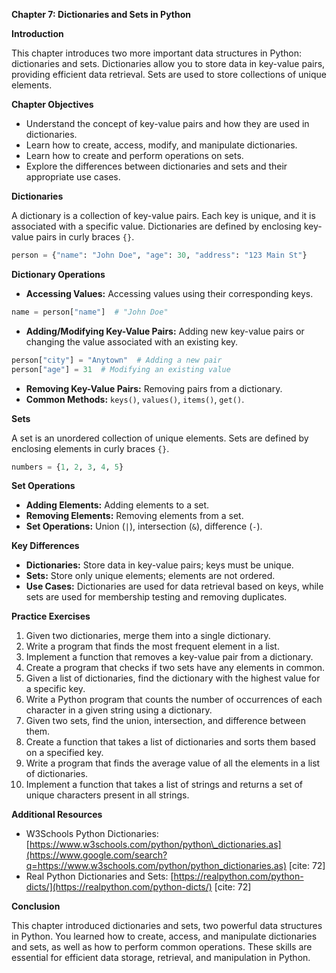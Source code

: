  
**Chapter 7: Dictionaries and Sets in Python**

**Introduction**

This chapter introduces two more important data structures in Python: dictionaries and sets. Dictionaries allow you to store data in key-value pairs, providing efficient data retrieval. Sets are used to store collections of unique elements.

**Chapter Objectives**

  * Understand the concept of key-value pairs and how they are used in dictionaries.
  * Learn how to create, access, modify, and manipulate dictionaries.
  * Learn how to create and perform operations on sets.
  * Explore the differences between dictionaries and sets and their appropriate use cases.

**Dictionaries**

A dictionary is a collection of key-value pairs. Each key is unique, and it is associated with a specific value. Dictionaries are defined by enclosing key-value pairs in curly braces `{}`.

```python
person = {"name": "John Doe", "age": 30, "address": "123 Main St"}
```

**Dictionary Operations**

  * **Accessing Values:** Accessing values using their corresponding keys.

<!-- end list -->

```python
name = person["name"]  # "John Doe"
```

  * **Adding/Modifying Key-Value Pairs:** Adding new key-value pairs or changing the value associated with an existing key.

<!-- end list -->

```python
person["city"] = "Anytown"  # Adding a new pair
person["age"] = 31  # Modifying an existing value
```

  * **Removing Key-Value Pairs:** Removing pairs from a dictionary.
  * **Common Methods:** `keys()`, `values()`, `items()`, `get()`.

**Sets**

A set is an unordered collection of unique elements. Sets are defined by enclosing elements in curly braces `{}`.

```python
numbers = {1, 2, 3, 4, 5}
```

**Set Operations**

  * **Adding Elements:** Adding elements to a set.
  * **Removing Elements:** Removing elements from a set.
  * **Set Operations:** Union (`|`), intersection (`&`), difference (`-`).

**Key Differences**

  * **Dictionaries:** Store data in key-value pairs; keys must be unique.
  * **Sets:** Store only unique elements; elements are not ordered.
  * **Use Cases:** Dictionaries are used for data retrieval based on keys, while sets are used for membership testing and removing duplicates.

**Practice Exercises**

1.  Given two dictionaries, merge them into a single dictionary.
2.  Write a program that finds the most frequent element in a list.
3.  Implement a function that removes a key-value pair from a dictionary.
4.  Create a program that checks if two sets have any elements in common.
5.  Given a list of dictionaries, find the dictionary with the highest value for a specific key.
6.  Write a Python program that counts the number of occurrences of each character in a given string using a dictionary.
7.  Given two sets, find the union, intersection, and difference between them.
8.  Create a function that takes a list of dictionaries and sorts them based on a specified key.
9.  Write a program that finds the average value of all the elements in a list of dictionaries.
10. Implement a function that takes a list of strings and returns a set of unique characters present in all strings.

**Additional Resources**

  * W3Schools Python Dictionaries: [https://www.w3schools.com/python/python\_dictionaries.as](https://www.google.com/search?q=https://www.w3schools.com/python/python_dictionaries.as) [cite: 72]
  * Real Python Dictionaries and Sets: [https://realpython.com/python-dicts/](https://realpython.com/python-dicts/) [cite: 72]

**Conclusion**

This chapter introduced dictionaries and sets, two powerful data structures in Python. You learned how to create, access, and manipulate dictionaries and sets, as well as how to perform common operations. These skills are essential for efficient data storage, retrieval, and manipulation in Python.